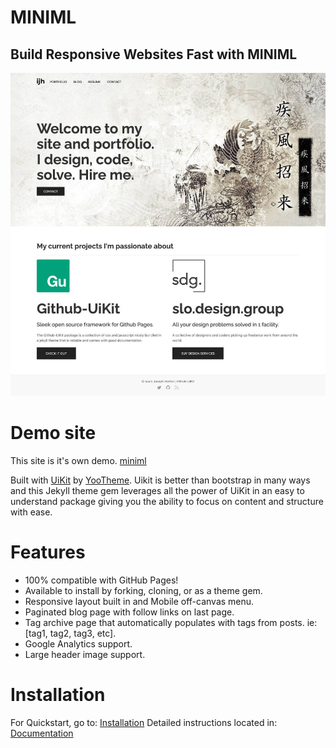 # MINIML


## Build Responsive Websites Fast with MINIML

![miniml](/screenshot.jpg)

# Demo site
This site is it's own demo. [miniml](https://st4rdusdt.github.io/miniml/)

Built with [UiKit](https://getuikit.com/) by [YooTheme](https://yootheme.com/). Uikit is better than bootstrap in many ways and this Jekyll theme gem leverages all the power of UiKit in an easy to understand package giving you the ability to focus on content and structure with ease.

# Features

* 100% compatible with GitHub Pages!
* Available to install by forking, cloning, or as a theme gem.
* Responsive layout built in and Mobile off-canvas menu.
* Paginated blog page with follow links on last page.
* Tag archive page that automatically populates with tags from posts. ie: [tag1, tag2, tag3, etc].
* Google Analytics support.
* Large header image support.

# Installation

For Quickstart, go to: [Installation](https://st4rdusdt.github.io/miniml/installation/)
Detailed instructions located in: [Documentation](https://st4rdusdt.github.io/miniml/documentation/)
